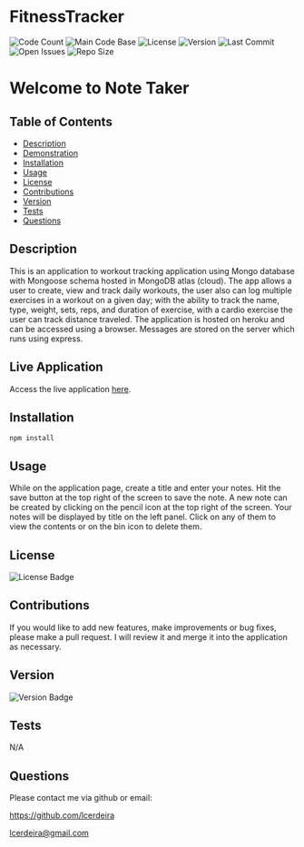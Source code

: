 # FitnessTracker
  
  ![Code Count](https://img.shields.io/github/languages/count/lcerdeira/workout-tracker) 
  ![Main Code Base](https://img.shields.io/github/languages/top/lcerdeira/workout-tracker) 
  ![License](https://img.shields.io/badge/license-MIT-blue) 
  ![Version](https://img.shields.io/badge/version-1.0-red) 
  ![Last Commit](https://img.shields.io/github/last-commit/lcerdeira/workout-tracker) 
  ![Open Issues](https://img.shields.io/github/issues-raw/lcerdeira/workout-tracker) 
  ![Repo Size](https://img.shields.io/github/repo-size/lcerdeira/workout-tracker)

  # Welcome to Note Taker


  ## Table of Contents

  * [Description](#Description)
  * [Demonstration](#Demonstration)
  * [Installation](#Installation)
  * [Usage](#Usage)
  * [License](#License)
  * [Contributions](#Contributions)
  * [Version](#Version)
  * [Tests](#Tests)
  * [Questions](#Questions)


  ## Description

  This is an application to workout tracking application using Mongo database with Mongoose schema hosted in MongoDB atlas (cloud). The app allows a user to create, view and track daily workouts, the user also can log multiple exercises in a workout on a given day; with the ability to track the name, type, weight, sets, reps, and duration of exercise, with a cardio exercise the user can track distance traveled.  The application is hosted on heroku and can be accessed using a browser. Messages are stored on the server which runs using express.


  ## Live Application

  Access the live application [here](https://stormy-bayou-03040.herokuapp.com/).
  
  ## Installation

  ``` npm install ```


  ## Usage

  While on the application page, create a title and enter your notes. Hit the save button at the top right of the screen to save the note. A new note can be created by clicking on the pencil icon at the top right of the screen. Your notes will be displayed by title on the left panel. Click on any of them to view the contents or on the bin icon to delete them.


  ## License

  ![License Badge](https://img.shields.io/badge/license-MIT-blue)

  ## Contributions

  If you would like to add new features, make improvements or bug fixes, please make a pull request. I will review it and merge it into the application as necessary.

  ## Version

  ![Version Badge](https://img.shields.io/badge/version-1.0-red)


  ## Tests

  N/A

  ## Questions

  Please contact me via github or email:

  https://github.com/lcerdeira 

  lcerdeira@gmail.com
